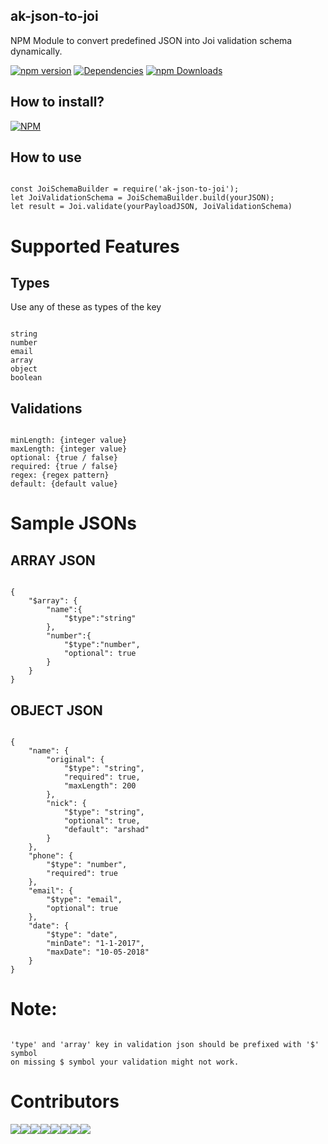 ## ak-json-to-joi

NPM Module to convert predefined JSON into Joi validation schema dynamically.

[![npm version](https://badge.fury.io/js/ak-json-to-joi.svg)](https://badge.fury.io/js/ak-json-to-joi)
[![Dependencies](https://david-dm.org/arshadkazmi42/ak-json-to-joi.svg)](https://david-dm.org/arshadkazmi42/ak-json-to-joi)
[![npm Downloads](https://img.shields.io/npm/dm/ak-json-to-joi.svg)](https://www.npmjs.com/package/ak-json-to-joi)

## How to install?

[![NPM](https://nodei.co/npm/ak-json-to-joi.png)](https://www.npmjs.com/package/ak-json-to-joi/)


## How to use

```

const JoiSchemaBuilder = require('ak-json-to-joi');
let JoiValidationSchema = JoiSchemaBuilder.build(yourJSON);
let result = Joi.validate(yourPayloadJSON, JoiValidationSchema)

```

# Supported Features

## Types

Use any of these as types of the key

```

string
number
email
array
object
boolean

```

## Validations

```

minLength: {integer value}
maxLength: {integer value}
optional: {true / false}
required: {true / false}
regex: {regex pattern}
default: {default value}

```

# Sample JSONs

## ARRAY JSON

```

{
    "$array": {
        "name":{
            "$type":"string"
        },
        "number":{
            "$type":"number",
            "optional": true
        }
    }
}

```

## OBJECT JSON

```

{
    "name": {
        "original": {
            "$type": "string",
            "required": true,
            "maxLength": 200
        },
        "nick": {
            "$type": "string",
            "optional": true,
            "default": "arshad"
        }
    },
    "phone": {
        "$type": "number",
        "required": true
    },
    "email": {
        "$type": "email",
        "optional": true
    },
    "date": {
        "$type": "date",
        "minDate": "1-1-2017",
        "maxDate": "10-05-2018"
    }
}

```

# Note:

```

'type' and 'array' key in validation json should be prefixed with '$' symbol
on missing $ symbol your validation might not work.

```

# Contributors

[![](https://sourcerer.io/fame/arshadkazmi42/arshadkazmi42/ak-json-to-joi/images/0)](https://sourcerer.io/fame/arshadkazmi42/arshadkazmi42/ak-json-to-joi/links/0)[![](https://sourcerer.io/fame/arshadkazmi42/arshadkazmi42/ak-json-to-joi/images/1)](https://sourcerer.io/fame/arshadkazmi42/arshadkazmi42/ak-json-to-joi/links/1)[![](https://sourcerer.io/fame/arshadkazmi42/arshadkazmi42/ak-json-to-joi/images/2)](https://sourcerer.io/fame/arshadkazmi42/arshadkazmi42/ak-json-to-joi/links/2)[![](https://sourcerer.io/fame/arshadkazmi42/arshadkazmi42/ak-json-to-joi/images/3)](https://sourcerer.io/fame/arshadkazmi42/arshadkazmi42/ak-json-to-joi/links/3)[![](https://sourcerer.io/fame/arshadkazmi42/arshadkazmi42/ak-json-to-joi/images/4)](https://sourcerer.io/fame/arshadkazmi42/arshadkazmi42/ak-json-to-joi/links/4)[![](https://sourcerer.io/fame/arshadkazmi42/arshadkazmi42/ak-json-to-joi/images/5)](https://sourcerer.io/fame/arshadkazmi42/arshadkazmi42/ak-json-to-joi/links/5)[![](https://sourcerer.io/fame/arshadkazmi42/arshadkazmi42/ak-json-to-joi/images/6)](https://sourcerer.io/fame/arshadkazmi42/arshadkazmi42/ak-json-to-joi/links/6)[![](https://sourcerer.io/fame/arshadkazmi42/arshadkazmi42/ak-json-to-joi/images/7)](https://sourcerer.io/fame/arshadkazmi42/arshadkazmi42/ak-json-to-joi/links/7)
